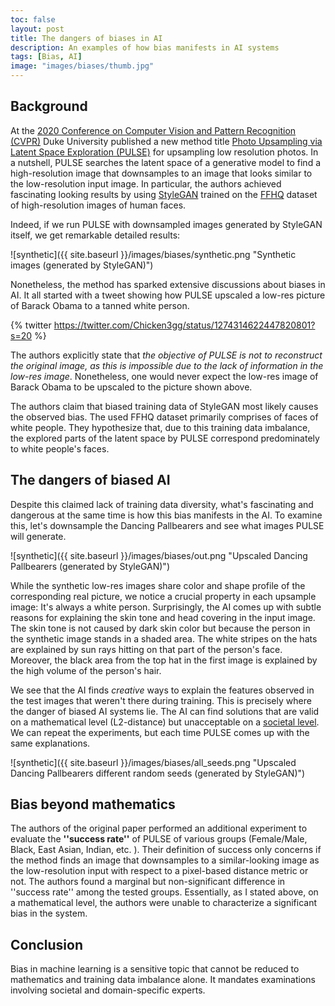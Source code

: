```yaml
---
toc: false
layout: post
title: The dangers of biases in AI
description: An examples of how bias manifests in AI systems
tags: [Bias, AI]
image: "images/biases/thumb.jpg"
---
```


## Background

At the [2020 Conference on Computer Vision and Pattern Recognition (CVPR)](http://cvpr2020.thecvf.com/) Duke University published a new method title [Photo Upsampling via Latent Space Exploration (PULSE)](https://arxiv.org/pdf/2003.03808.pdf) for upsampling low resolution photos.
In a nutshell, PULSE searches the latent space of a generative model to find a high-resolution image that downsamples to an image that looks similar to the low-resolution input image. 
In particular, the authors achieved fascinating looking results by using  [StyleGAN](https://github.com/NVlabs/stylegan) trained on the [FFHQ](https://github.com/NVlabs/ffhq-dataset) dataset of high-resolution images of human faces.

Indeed, if we run PULSE with downsampled images generated by StyleGAN itself, we get remarkable detailed results:

![synthetic]({{ site.baseurl }}/images/biases/synthetic.png "Synthetic images (generated by StyleGAN)")

Nonetheless, the method has sparked extensive discussions about biases in AI. 
It all started with a tweet showing how PULSE upscaled a low-res picture of Barack Obama to a tanned white person.

{% twitter https://twitter.com/Chicken3gg/status/1274314622447820801?s=20 %}

The authors explicitly state that *the objective of PULSE is not to reconstruct the original image, as this is impossible due to the lack of information in the low-res image*. 
Nonetheless, one would never expect the low-res image of Barack Obama to be upscaled to the picture shown above.

The authors claim that biased training data of StyleGAN most likely causes the observed bias. The used FFHQ dataset primarily comprises of faces of white people. 
They hypothesize that, due to this training data imbalance, the explored parts of the latent space by PULSE correspond predominately to white people's faces.

## The dangers of biased AI

Despite this claimed lack of training data diversity, what's fascinating and dangerous at the same time is how this bias manifests in the AI.
To examine this, let's downsample the Dancing Pallbearers and see what images PULSE will generate.

![synthetic]({{ site.baseurl }}/images/biases/out.png "Upscaled Dancing Pallbearers (generated by StyleGAN)")

While the synthetic low-res images share color and shape profile of the corresponding real picture, we notice a crucial property in each upsample image: It's always a white person. 
Surprisingly, the AI comes up with subtle reasons for explaining the skin tone and head covering in the input image. 
The skin tone is not caused by dark skin color but because the person in the synthetic image stands in a shaded area.
The white stripes on the hats are explained by sun rays hitting on that part of the person's face.
Moreover, the black area from the top hat in the first image is explained by the high volume of the person's hair.

We see that the AI finds *creative* ways to explain the features observed in the test images that weren't there during training. This is precisely where the danger of biased AI systems lie. 
The AI can find solutions that are valid on a mathematical level (L2-distance) but unacceptable on a [societal level](https://iclr.cc/virtual_2020/speaker_3.html).
We can repeat the experiments, but each time PULSE comes up with the same explanations.

![synthetic]({{ site.baseurl }}/images/biases/all_seeds.png "Upscaled Dancing Pallbearers different random seeds (generated by StyleGAN)")

## Bias beyond mathematics

The authors of the original paper performed an additional experiment to evaluate the **''success rate''** of PULSE of various groups (Female/Male, Black, East Asian, Indian, etc. ).
Their definition of success only concerns if the method finds an image that downsamples to a similar-looking image as the low-resolution input with respect to a pixel-based distance metric or not.
The authors found a marginal but non-significant difference in ''success rate'' among the tested groups. 
Essentially, as I stated above, on a mathematical level, the authors were unable to characterize a significant bias in the system.

## Conclusion

Bias in machine learning is a sensitive topic that cannot be reduced to mathematics and training data imbalance alone. It mandates examinations involving societal and domain-specific experts.





